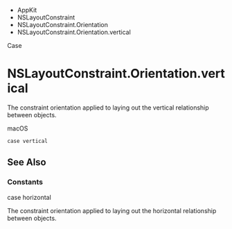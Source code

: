 

- AppKit
- NSLayoutConstraint
- NSLayoutConstraint.Orientation
-  NSLayoutConstraint.Orientation.vertical 

Case

# NSLayoutConstraint.Orientation.vertical

The constraint orientation applied to laying out the vertical relationship between objects.

macOS

``` source
case vertical
```

## See Also

### Constants

case horizontal

The constraint orientation applied to laying out the horizontal relationship between objects.

